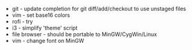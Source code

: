 * git - update completion for git diff/add/checkout to use unstaged files
* vim - set base16 colors
* rofi - try
* i3 - simplify 'theme' script
* file browser - should be portable to MinGW/CygWin/Linux
* vim - change font on MinGW
